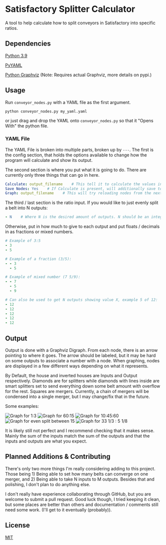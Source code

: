 # Satisfactory Splitter Calculator

A tool to help calculate how to split conveyors in Satisfactory into specific ratios.

## Dependencies
[Python 3.9](https://python.org)

[PyYAML](https://pypi.org/project/PyYAML/)

[Python Graphviz](https://pypi.org/project/PyYAML/) (Note: Requires actual Graphviz, more details on pypi.)

## Usage

Run `conveyor_nodes.py` with a YAML file as the first argument.
```bash
python conveyor_nodes.py my_yaml.yaml
```
or just drag and drop the YAML onto `conveyor_nodes.py` so that it "Opens With" the python file.

### YAML File
The YAML File is broken into multiple parts, broken up by `---`. The first is the config section, that holds the options available to change how the program will calculate and show its output.

The second section is where you put what it is going to do. There are currently only three things that can go in here.
```yaml
Calculate: output_filename    # This tell it to calculate the values in the next section and output to output_filename.
Save Nodes: Yes    # If Calculate is present, will additionally save to output_filename.yaml all the nodes used for the output.
Graph: output_filename    # This will try reloading nodes from the next section. Automatically set in file created by Save Nodes.
```

The third / last section is the ratio input. If you would like to just evenly split a belt into N outputs:
```yaml
- N    # Where N is the desired amount of outputs. N should be an integer or it will fail.
```
Otherwise, put in how much to give to each output and put floats / decimals in as fractions or mixed numbers.
```yaml
# Example of 3:5
- 3
- 5

# Example of a fraction (3/5):
- - 3
  - 5

# Example of mixed number (7 5/9):
- - 7
  - 5
  - 9

# Can also be used to get N outputs showing value X, example 5 of 12:
- 12
- 12
- 12
- 12
- 12
```

## Output
Output is done with a Graphviz Digraph. From each node, there is an arrow pointing to where it goes. The arrow should be labeled, but it may be hard on some outputs to associate a number with a node.
When graphing, nodes are displayed in a few different ways depending on what it represents.

By Default, the house and inverted houses are Inputs and Output respectively.
Diamonds are for splitters while diamonds with lines inside are smart splitters set to send everything down some belt amount with overflow for the rest.
Squares are mergers. Currently, a chain of mergers will be condensed into a single merger, but I may change/fix that in the future.

Some examples:

![Graph for 1:3](examples/1to3.gv.png)
![Graph for 60:15](examples/60to15.gv.png)
![Graph for 10:45:60](examples/10to45to60.gv.png)
![Graph for even split between 15](examples/even15.gv.png)
![Graph for 33 1/3 : 5 1/8](examples/33.3333to5.125.gv.png)

It is likely still not perfect and I recommend checking that it makes sense. Mainly the sum of the inputs match the sum of the outputs and that the inputs and outputs are what you expect.

## Planned Additions & Contributing
There's only two more things I'm really considering adding to this project. Those being 1) Being able to set how many belts can converge on one merger, and 2) Being able to take N inputs to M outputs.
Besides that and polishing, I don't plan to do anything else.

I don't really have experience collaborating through GitHub, but you are welcome to submit a pull request. Good luck though, I tried keeping it clean, but some places are better than others and documentation / comments still need some work. (I'll get to it eventually (probably)).

## License
[MIT](https://choosealicense.com/licenses/mit/)

